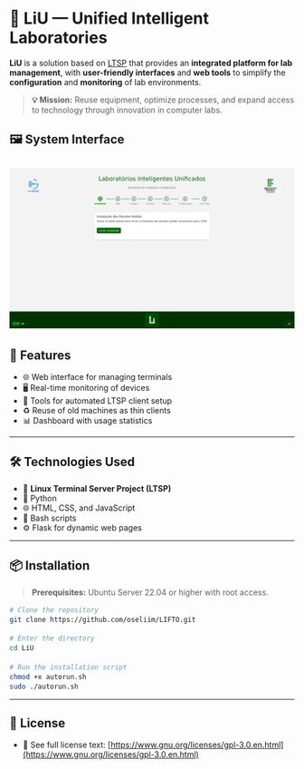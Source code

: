 # 🧠 LiU — Unified Intelligent Laboratories

&#x20;

**LiU** is a solution based on [LTSP](https://ltsp.org/) that provides an **integrated platform for lab management**, with **user-friendly interfaces** and **web tools** to simplify the **configuration** and **monitoring** of lab environments.

> **💡 Mission:** Reuse equipment, optimize processes, and expand access to technology through innovation in computer labs.

## 🖼️ System Interface
![Interface do LiU](img/screenshot.png)
---

## 🚀 Features

- 🌐 Web interface for managing terminals
- 🖥️ Real-time monitoring of devices
- 🔧 Tools for automated LTSP client setup
- ♻️ Reuse of old machines as thin clients
- 📊 Dashboard with usage statistics

---

## 🛠️ Technologies Used

- 🐧 **Linux Terminal Server Project (LTSP)**
- 🐍 Python
- 🌐 HTML, CSS, and JavaScript
- 🧰 Bash scripts
- ⚙️ Flask for dynamic web pages

---

## 📦 Installation

> **Prerequisites:** Ubuntu Server 22.04 or higher with root access.

```bash
# Clone the repository
git clone https://github.com/oseliim/LIFTO.git

# Enter the directory
cd LiU

# Run the installation script
chmod +x autorun.sh
sudo ./autorun.sh
```

---

## 📄 License

- 📘 See full license text: [https://www.gnu.org/licenses/gpl-3.0.en.html](https://www.gnu.org/licenses/gpl-3.0.en.html)
